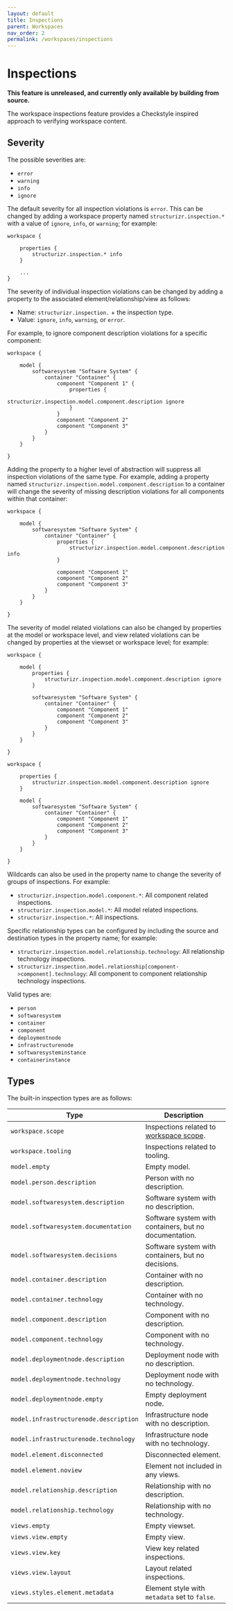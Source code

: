 ```yaml
---
layout: default
title: Inspections
parent: Workspaces
nav_order: 2
permalink: /workspaces/inspections
---
```


# Inspections

__This feature is unreleased, and currently only available by building from source.__

The workspace inspections feature provides a Checkstyle inspired approach to verifying workspace content.

## Severity

The possible severities are:

- `error`
- `warning`
- `info`
- `ignore`

The default severity for all inspection violations is `error`.
This can be changed by adding a workspace property named `structurizr.inspection.*` with a value of `ignore`, `info`, or `warning`; for example:

```
workspace {

    properties {
        structurizr.inspection.* info
    }
    
    ...
}
```

The severity of individual inspection violations can be changed by adding a property to the associated
element/relationship/view as follows:

- Name: `structurizr.inspection.` + the inspection type.
- Value: `ignore`, `info`, `warning`, or `error`.

For example, to ignore component description violations for a specific component:

```
workspace {

    model {
        softwaresystem "Software System" {
            container "Container" {
                component "Component 1" {
                    properties {
                        structurizr.inspection.model.component.description ignore
                    }
                }
                component "Component 2"
                component "Component 3"
            }
        }
    }

}
```

Adding the property to a higher level of abstraction will suppress all inspection violations of the same type.
For example, adding a property named `structurizr.inspection.model.component.description` to a container will
change the severity of missing description violations for all components within that container:

```
workspace {

    model {
        softwaresystem "Software System" {
            container "Container" {
                properties {
                    structurizr.inspection.model.component.description info
                }
                
                component "Component 1"
                component "Component 2"
                component "Component 3"
            }
        }
    }

}
```

The severity of model related violations can also be changed by properties at the model or workspace level,
and view related violations can be changed by properties at the viewset or workspace level; for example:

```
workspace {

    model {
        properties {
            structurizr.inspection.model.component.description ignore
        }

        softwaresystem "Software System" {
            container "Container" {
                component "Component 1"
                component "Component 2"
                component "Component 3"
            }
        }
    }

}
```

```
workspace {

    properties {
        structurizr.inspection.model.component.description ignore
    }

    model {
        softwaresystem "Software System" {
            container "Container" {
                component "Component 1"
                component "Component 2"
                component "Component 3"
            }
        }
    }

}
```

Wildcards can also be used in the property name to change the severity of groups of inspections.
For example:

- `structurizr.inspection.model.component.*`: All component related inspections.
- `structurizr.inspection.model.*`: All model related inspections.
- `structurizr.inspection.*`: All inspections.

Specific relationship types can be configured by including the source and destination types in the property name; for example:

- `structurizr.inspection.model.relationship.technology`: All relationship technology inspections.
- `structurizr.inspection.model.relationship[component->component].technology`: All component to component relationship technology inspections.

Valid types are:

- `person`
- `softwaresystem`
- `container`
- `component`
- `deploymentnode`
- `infrastructurenode`
- `softwaresysteminstance`
- `containerinstance`

## Types

The built-in inspection types are as follows:

| Type                                   | Description                                                  |
|----------------------------------------|--------------------------------------------------------------|
| `workspace.scope`                      | Inspections related to [workspace scope](/workspaces/scope). |
| `workspace.tooling`                    | Inspections related to tooling.                              |
| `model.empty`                          | Empty model.                                                 |
| `model.person.description`             | Person with no description.                                  |
| `model.softwaresystem.description`     | Software system with no description.                         |
| `model.softwaresystem.documentation`   | Software system with containers, but no documentation.       |
| `model.softwaresystem.decisions`       | Software system with containers, but no decisions.           |
| `model.container.description`          | Container with no description.                               |
| `model.container.technology`           | Container with no technology.                                |
| `model.component.description`          | Component with no description.                               |
| `model.component.technology`           | Component with no technology.                                |
| `model.deploymentnode.description`     | Deployment node with no description.                         |
| `model.deploymentnode.technology`      | Deployment node with no technology.                          |
| `model.deploymentnode.empty`           | Empty deployment node.                                       |
| `model.infrastructurenode.description` | Infrastructure node with no description.                     |
| `model.infrastructurenode.technology`  | Infrastructure node with no technology.                      |
| `model.element.disconnected`           | Disconnected element.                                        |
| `model.element.noview`                 | Element not included in any views.                           |
| `model.relationship.description`       | Relationship with no description.                            |
| `model.relationship.technology`        | Relationship with no technology.                             |
| `views.empty`                          | Empty viewset.                                               |
| `views.view.empty`                     | Empty view.                                                  |
| `views.view.key`                       | View key related inspections.                                |
| `views.view.layout`                    | Layout related inspections.                                  |
| `views.styles.element.metadata`        | Element style with `metadata` set to `false`.                |
